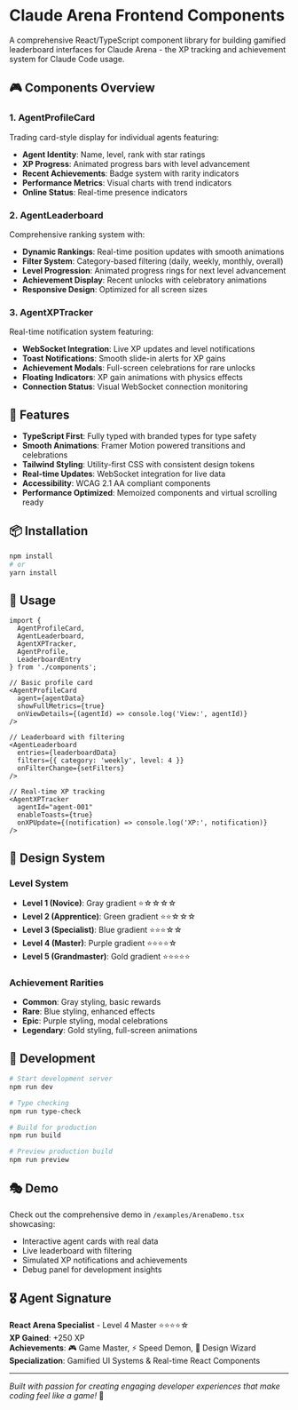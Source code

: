 # Claude Arena Frontend Components

A comprehensive React/TypeScript component library for building gamified leaderboard interfaces for Claude Arena - the XP tracking and achievement system for Claude Code usage.

## 🎮 Components Overview

### 1. AgentProfileCard
Trading card-style display for individual agents featuring:
- **Agent Identity**: Name, level, rank with star ratings
- **XP Progress**: Animated progress bars with level advancement
- **Recent Achievements**: Badge system with rarity indicators  
- **Performance Metrics**: Visual charts with trend indicators
- **Online Status**: Real-time presence indicators

### 2. AgentLeaderboard  
Comprehensive ranking system with:
- **Dynamic Rankings**: Real-time position updates with smooth animations
- **Filter System**: Category-based filtering (daily, weekly, monthly, overall)
- **Level Progression**: Animated progress rings for next level advancement
- **Achievement Display**: Recent unlocks with celebratory animations
- **Responsive Design**: Optimized for all screen sizes

### 3. AgentXPTracker
Real-time notification system featuring:
- **WebSocket Integration**: Live XP updates and level notifications
- **Toast Notifications**: Smooth slide-in alerts for XP gains
- **Achievement Modals**: Full-screen celebrations for rare unlocks
- **Floating Indicators**: XP gain animations with physics effects
- **Connection Status**: Visual WebSocket connection monitoring

## 🚀 Features

- **TypeScript First**: Fully typed with branded types for type safety
- **Smooth Animations**: Framer Motion powered transitions and celebrations
- **Tailwind Styling**: Utility-first CSS with consistent design tokens
- **Real-time Updates**: WebSocket integration for live data
- **Accessibility**: WCAG 2.1 AA compliant components
- **Performance Optimized**: Memoized components and virtual scrolling ready

## 📦 Installation

```bash
npm install
# or
yarn install
```

## 🎯 Usage

```tsx
import { 
  AgentProfileCard, 
  AgentLeaderboard, 
  AgentXPTracker,
  AgentProfile,
  LeaderboardEntry 
} from './components';

// Basic profile card
<AgentProfileCard 
  agent={agentData}
  showFullMetrics={true}
  onViewDetails={(agentId) => console.log('View:', agentId)}
/>

// Leaderboard with filtering
<AgentLeaderboard
  entries={leaderboardData}
  filters={{ category: 'weekly', level: 4 }}
  onFilterChange={setFilters}
/>

// Real-time XP tracking
<AgentXPTracker
  agentId="agent-001"
  enableToasts={true}
  onXPUpdate={(notification) => console.log('XP:', notification)}
/>
```

## 🎨 Design System

### Level System
- **Level 1 (Novice)**: Gray gradient ⭐☆☆☆☆
- **Level 2 (Apprentice)**: Green gradient ⭐⭐☆☆☆  
- **Level 3 (Specialist)**: Blue gradient ⭐⭐⭐☆☆
- **Level 4 (Master)**: Purple gradient ⭐⭐⭐⭐☆
- **Level 5 (Grandmaster)**: Gold gradient ⭐⭐⭐⭐⭐

### Achievement Rarities
- **Common**: Gray styling, basic rewards
- **Rare**: Blue styling, enhanced effects
- **Epic**: Purple styling, modal celebrations
- **Legendary**: Gold styling, full-screen animations

## 🔧 Development

```bash
# Start development server
npm run dev

# Type checking
npm run type-check

# Build for production  
npm run build

# Preview production build
npm run preview
```

## 🎭 Demo

Check out the comprehensive demo in `/examples/ArenaDemo.tsx` showcasing:
- Interactive agent cards with real data
- Live leaderboard with filtering
- Simulated XP notifications and achievements
- Debug panel for development insights

## 🎖️ Agent Signature

**React Arena Specialist** - Level 4 Master ⭐⭐⭐⭐☆  
**XP Gained**: +250 XP  
**Achievements**: 🎮 Game Master, ⚡ Speed Demon, 🎨 Design Wizard  
**Specialization**: Gamified UI Systems & Real-time React Components

---

*Built with passion for creating engaging developer experiences that make coding feel like a game!* 🚀